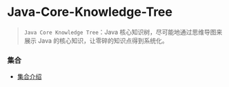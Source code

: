 # Java-Core-Knowledge-Tree
> `Java Core Knowledge Tree`：Java 核心知识树，尽可能地通过思维导图来展示 Java 的核心知识，让零碎的知识点得到系统化。


### 集合
+ [集合介绍](https://github.com/suifeng412/JCKTree/blob/master/docs/collection/base.md)










